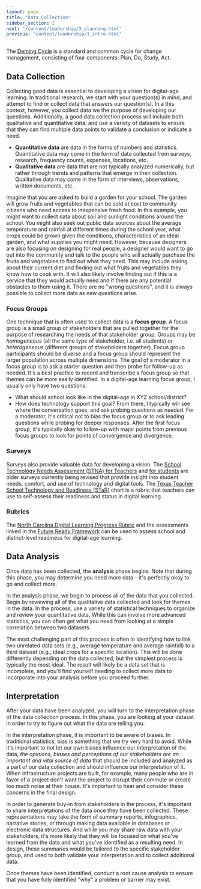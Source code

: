 ```yaml
---
layout: page
title: "Data Collection"
sidebar_section: 2
next: "/content/leadership/3_planning.html"
previous: "content/leadership/1_intro.html"
---
```

The [Deming Cycle][1] is a standard and common cycle for change management, consisting of four components: Plan, Do, Study, Act. 
## Data Collection
Collecting good data is essential to developing a vision for digital-age learning. In traditional research, we start with your question(s) in mind, and attempt to find or collect data that answers our question(s). In a this context, however, you collect data we the purpose of developing our questions. Additionally, a good data collection process will include both qualitative and quantitative data, and use a variety of datasets to ensure that they can find multiple data points to validate a conclusion or indicate a need. 
* **Quantitative data** are data in the forms of numbers and statistics. Quantitative data may come in the form of data collected from surveys, research, frequency counts, expenses, locations, etc.
* **Qualitative data** are data that are not typically analyzed numerically, but rather through trends and patterns that emerge in their collection. Qualitative data may come in the form of interviews, observations, written documents, etc.

Imagine that you are asked to build a garden for your school. The garden will grow fruits and vegetables that can be sold at cost to community citizens who need access to inexpensive fresh food. In this example, you might want to collect data about soil and sunlight conditions around the school. You might also seek out public data sources about the average temperature and rainfall at different times during the school year, what crops could be grown given the conditions, characteristics of an ideal garden, and what supplies you might need. However, because designers are also focusing on designing for real people, a designer would want to go out into the community and talk to the people who will actually purchase the fruits and vegetables to find out what they need. This may include asking about their current diet and finding out what fruits and vegetables they know how to cook with. It will also likely involve finding out if this is a service that they would actually need and if there are any potential obstacles to them using it. There are no "wrong questions", and it is always possible to collect more data as new questions arise.

### Focus Groups
One technique that is often used to collect data is a **focus group**. A focus group is a small group of stakeholders that are pulled together for the purpose of researching the needs of that stakeholder group. Groups may be _homogeneous_ (all the same type of stakeholder, i.e. all students) or _heterogeneous_ (different groups of stakeholders together). Focus group participants should be diverse and a focus group should represent the larger population across multiple dimensions. The goal of a moderator in a focus group is to ask a starter question and then probe for follow-up as needed. It's a best practice to record and transcribe a focus group so that themes can be more easily identified. In a digital-age learning focus group, I usually only have two questions:
* What should school look like in the digital-age in XYZ school/district?
* How does technology support this goal?
From there, I typically will see where the conversation goes, and ask probing questions as needed. For a moderator, it's critical not to bias the focus group or to ask leading questions while probing for deeper responses. After the first focus group, it's typically okay to follow-up with major points from previous focus groups to look for points of convergence and divergence. 

### Surveys
Surveys also provide valuable data for developing a vision. The [School Technology Needs Assessment (STNA) for Teachers][2] and [for students][3] are older surveys currently being revised that provide insight into student needs, comfort, and use of technology and digital tools. The [Texas Teacher School Technology and Readiness (STaR)][4] chart is a rubric that teachers can use to self-assess their readiness and status in digital learning.

### Rubrics
The [North Carolina Digital Learning Progress Rubric][5] and the assessments linked in the [Future Ready Framework][6] can be used to assess school and district-level readiness for digital-age learning. 

## Data Analysis
Once data has been collected, the **analysis** phase begins. Note that during this phase, you may determine you need more data - it's perfectly okay to go and collect more. 

In the analysis phase, we begin to process all of the data that you collected. Begin by reviewing all of the qualitative data collected and look for themes in the data. In the process, use a variety of statistical techniques to organize and review your quantitative data. While this can involve more advanced statistics, you can often get what you need from looking at a simple correlation between two datasets. 

The most challenging part of this process is often in identifying how to link two unrelated data sets (e.g., average temperature and average rainfall) to a third dataset (e.g., ideal crops for a specific location). This will be done differently depending on the data collected, but the simplest process is typically the most ideal. The result will likely be a data set that is incomplete, and you'll find yourself needing to collect more data to incorporate into your analysis before you proceed further.

## Interpretation 
After your data have been analyzed, you will turn to the interpretation phase of the data collection process. In this phase, you are looking at your dataset in order to try to figure out what the data are telling you.

In the interpretation phase, it is important to be aware of biases. In traditional statistics, bias is something that we try very hard to avoid. While it's important to not let our own biases influence our interpretation of the data, _the opinions, biases and perceptions of our stakeholders are an important and vital source of data_ that should be included and analyzed as a part of our data collection and should influence our interpretation of it. When infrastructure projects are built, for example, many people who are in favor of a project don't want the project to disrupt their commute or create too much noise at their house. It's important to hear and consider these concerns in the final design.

In order to generate buy-in from stakeholders in the process, it's important to share interpretations of the data once they have been collected. These representations may take the form of summary reports, infographics, narrative stories, or through making data available in databases or electronic data structures. And while you may share raw data with your stakeholders, it's more likely that they will be focused on what you've learned from the data and what you've identified as a resulting need. In design, these summaries would be tailored to the specific stakeholder group, and used to both validate your interpretation and to collect additional data. 

Once themes have been identified, conduct a root cause analysis to ensure that you have fully identified "why" a problem or barrier may exist. 



[1]:	https://balancedscorecard.org/bsc-basics/articles-videos/the-deming-cycle/
[2]:	https://eval.fi.ncsu.edu/school-technology-needs-assessment-stna/
[3]:	https://eval.fi.ncsu.edu/school-technology-needs-assessment-for-students-stna-s/
[4]:	https://tea.texas.gov/Academics/Learning_Support_and_Programs/Technology_Resources/School_Technology_and_Readiness_Chart
[5]:	https://ncdli.fi.ncsu.edu/rubric/index.html
[6]:	https://dashboard.futurereadyschools.org/framework